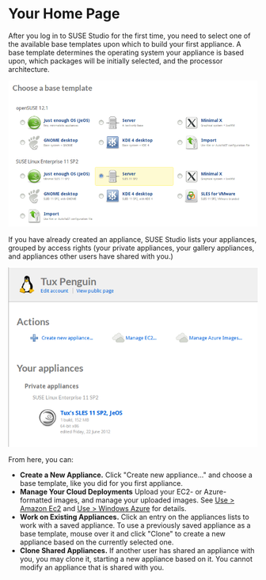 # Your Home Page

After you log in to SUSE Studio for the first time, you need to select one of the available base templates upon which to build your first appliance. A base template determines the operating system your appliance is based upon, which packages will be initially selected, and the processor architecture.

![ Selecting from Available Base Templates](studio-templates-online.png)

If you have already created an appliance, SUSE Studio lists your appliances, grouped by access rights (your private appliances, your gallery appliances, and appliances other users have shared with you.)

![Studio Home - Your appliances](studio-home-online.png)

From here, you can:

* **Create a New Appliance.** Click "Create new appliance..." and choose a base template, like you did for you first appliance.
* **Manage Your Cloud Deployments** Upload your EC2- or Azure-formatted images, and manage your uploaded images.  See [Use > Amazon Ec2](../use/amazon-ec2.html) and [Use > Windows Azure](../use/windows-azure.html) for details.
* **Work on Existing Appliances.** Click an entry on the appliances lists to work with a saved appliance. To use a previously saved appliance as a base template, mouse over it and click "Clone" to create a new appliance based on the currently selected one.
* **Clone Shared Appliances.** If another user has shared an appliance with you, you may clone it, starting a new appliance based on it. You cannot modify an appliance that is shared with you.
